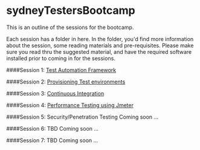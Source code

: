 sydneyTestersBootcamp
=====================

This is an outline of the sessions for the bootcamp. 

Each session has a folder in here. In the folder, you'd find more information about the session, some reading materials and pre-requisites. Please make sure you read thru the suggested material, and have the required software installed prior to coming in for the sessions.

####Session 1: <a href="01_TestingFramework/">Test Automation Framework</a>

####Session 2: <a href="02_ProvisioningTestEnvironment/">Provisioning Test environments</a>

####Session 3: <a href="03_ContinuousIntegration/">Continuous Integration</a>

####Session 4: <a href="04_PerformanceTesting/">Performance Testing using Jmeter</a>

####Session 5: Security/Penetration Testing
Coming soon ...

####Session 6: TBD
Coming soon ...

####Session 7: TBD
Coming soon ...